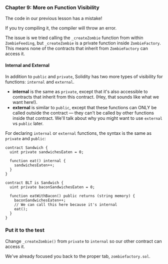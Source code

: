 ### Chapter 9: More on Function Visibility

The code in our previous lesson has a mistake!

If you try compiling it, the compiler will throw an error.

The issue is we tried calling the `_createZombie` function from within `ZombieFeeding`, but `_createZombie` is a private function inside `ZombieFactory`. This means none of the contracts that inherit from `ZombieFactory` can access it.

#### Internal and External
In addition to `public` and `private`, Solidity has two more types of visibility for functions: `internal` and `external`.

- **internal** is the same as `private`, except that it's also accessible to contracts that inherit from this contract. (Hey, that sounds like what we want here!).
- **external** is similar to `public`, except that these functions can ONLY be called outside the contract — they can't be called by other functions inside that contract. We'll talk about why you might want to use `external` vs `public` later.

For declaring `internal` or `external` functions, the syntax is the same as `private` and `public`:

```solidity
contract Sandwich {
  uint private sandwichesEaten = 0;

  function eat() internal {
    sandwichesEaten++;
  }
}

contract BLT is Sandwich {
  uint private baconSandwichesEaten = 0;

  function eatWithBacon() public returns (string memory) {
    baconSandwichesEaten++;
    // We can call this here because it's internal
    eat();
  }
}
```

### Put it to the test
Change `_createZombie()` from `private` to `internal` so our other contract can access it.

We've already focused you back to the proper tab, `zombiefactory.sol`.
